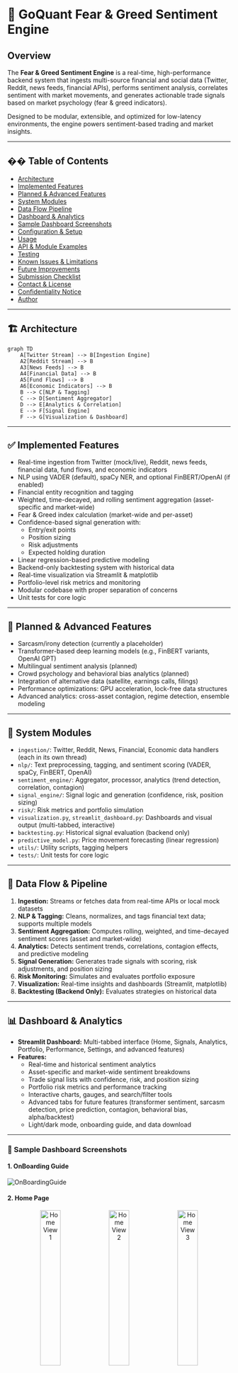 
# 🚀 GoQuant Fear & Greed Sentiment Engine

## Overview

The **Fear & Greed Sentiment Engine** is a real-time, high-performance backend system that ingests multi-source financial and social data (Twitter, Reddit, news feeds, financial APIs), performs sentiment analysis, correlates sentiment with market movements, and generates actionable trade signals based on market psychology (fear & greed indicators).

Designed to be modular, extensible, and optimized for low-latency environments, the engine powers sentiment-based trading and market insights.

---

## �� Table of Contents
- [Architecture](#-architecture)
- [Implemented Features](#-implemented-features)
- [Planned & Advanced Features](#-planned--advanced-features)
- [System Modules](#-system-modules)
- [Data Flow Pipeline](#-data-flow--pipeline)
- [Dashboard & Analytics](#-dashboard--analytics)
- [Sample Dashboard Screenshots](#-sample-dashboard-screenshots)
- [Configuration & Setup](#-configuration--setup)
- [Usage](#-usage)
- [API & Module Examples](#-api--module-usage-examples)
- [Testing](#-testing)
- [Known Issues & Limitations](#-known-issues--limitations)
- [Future Improvements](#-future-improvements)
- [Submission Checklist](#-submission-checklist)
- [Contact & License](#-contact--license)
- [Confidentiality Notice](#-confidentiality-notice)
- [Author](#author)


---

## 🏗️ Architecture

```mermaid
graph TD
    A[Twitter Stream] --> B[Ingestion Engine]
    A2[Reddit Stream] --> B
    A3[News Feeds] --> B
    A4[Financial Data] --> B
    A5[Fund Flows] --> B
    A6[Economic Indicators] --> B
    B --> C[NLP & Tagging]
    C --> D[Sentiment Aggregator]
    D --> E[Analytics & Correlation]
    E --> F[Signal Engine]
    F --> G[Visualization & Dashboard]
```

---

## ✅ Implemented Features
- Real-time ingestion from Twitter (mock/live), Reddit, news feeds, financial data, fund flows, and economic indicators
- NLP using VADER (default), spaCy NER, and optional FinBERT/OpenAI (if enabled)
- Financial entity recognition and tagging
- Weighted, time-decayed, and rolling sentiment aggregation (asset-specific and market-wide)
- Fear & Greed index calculation (market-wide and per-asset)
- Confidence-based signal generation with:
  - Entry/exit points
  - Position sizing
  - Risk adjustments
  - Expected holding duration
- Linear regression-based predictive modeling
- Backend-only backtesting system with historical data
- Real-time visualization via Streamlit & matplotlib
- Portfolio-level risk metrics and monitoring
- Modular codebase with proper separation of concerns
- Unit tests for core logic

---

## 🧪 Planned & Advanced Features
- Sarcasm/irony detection (currently a placeholder)
- Transformer-based deep learning models (e.g., FinBERT variants, OpenAI GPT)
- Multilingual sentiment analysis (planned)
- Crowd psychology and behavioral bias analytics (planned)
- Integration of alternative data (satellite, earnings calls, filings)
- Performance optimizations: GPU acceleration, lock-free data structures
- Advanced analytics: cross-asset contagion, regime detection, ensemble modeling

---

## 🧩 System Modules
- `ingestion/`: Twitter, Reddit, News, Financial, Economic data handlers (each in its own thread)
- `nlp/`: Text preprocessing, tagging, and sentiment scoring (VADER, spaCy, FinBERT, OpenAI)
- `sentiment_engine/`: Aggregator, processor, analytics (trend detection, correlation, contagion)
- `signal_engine/`: Signal logic and generation (confidence, risk, position sizing)
- `risk/`: Risk metrics and portfolio simulation
- `visualization.py`, `streamlit_dashboard.py`: Dashboards and visual output (multi-tabbed, interactive)
- `backtesting.py`: Historical signal evaluation (backend only)
- `predictive_model.py`: Price movement forecasting (linear regression)
- `utils/`: Utility scripts, tagging helpers
- `tests/`: Unit tests for core logic

---

## 🔄 Data Flow & Pipeline
1. **Ingestion:** Streams or fetches data from real-time APIs or local mock datasets
2. **NLP & Tagging:** Cleans, normalizes, and tags financial text data; supports multiple models
3. **Sentiment Aggregation:** Computes rolling, weighted, and time-decayed sentiment scores (asset and market-wide)
4. **Analytics:** Detects sentiment trends, correlations, contagion effects, and predictive modeling
5. **Signal Generation:** Generates trade signals with scoring, risk adjustments, and position sizing
6. **Risk Monitoring:** Simulates and evaluates portfolio exposure
7. **Visualization:** Real-time insights and dashboards (Streamlit, matplotlib)
8. **Backtesting (Backend Only):** Evaluates strategies on historical data

---

## 📊 Dashboard & Analytics
- **Streamlit Dashboard:** Multi-tabbed interface (Home, Signals, Analytics, Portfolio, Performance, Settings, and advanced features)
- **Features:**
  - Real-time and historical sentiment analytics
  - Asset-specific and market-wide sentiment breakdowns
  - Trade signal lists with confidence, risk, and position sizing
  - Portfolio risk metrics and performance tracking
  - Interactive charts, gauges, and search/filter tools
  - Advanced tabs for future features (transformer sentiment, sarcasm detection, price prediction, contagion, behavioral bias, alpha/backtest)
  - Light/dark mode, onboarding guide, and data download

---
### 📸 Sample Dashboard Screenshots

#### 1. OnBoarding Guide
![OnBoardingGuide](images/ONBOARDING_GUIDE.png)

#### 2. Home Page
<p align="center">
  <img src="images/HOME_1.png" alt="Home View 1" width="30%" />
  <img src="images/HOME_2.png" alt="Home View 2" width="30%" />
  <img src="images/HOME_3.png" alt="Home View 3" width="30%" />
</p>

#### 3. Signals 
![Signals](images/SIGNAL_1.png)

#### 4. Analytics
<p align="center">
  <img src="images/ANALYTICS_1.png" alt="Analytics 1" width="30%" />
  <img src="images/ANALYTICS_2.png" alt="Analytics 2" width="30%" />
  <img src="images/ANALYTICS_3.png" alt="Analytics 3" width="30%" />
  <img src="images/ANALYTICS_4.png" alt="Analytics 4" width="30%" />
  <img src="images/ANALYTICS_5.png" alt="Analytics 5" width="30%" />
  <img src="images/ANALYTICS_6.png" alt="Analytics 6" width="30%" />
</p>

#### 5. Portfolio Performance
<p align="center">
 <img src="images/PORTFOLIO_1.png" alt="Portfolio View 1" width="30%" />
  <img src="images/PORTFOLIO_2.png" alt="Portfolio View 2" width="30%" />
  <img src="images/PORTFOLIO_3.png" alt="Portfolio View 3" width="30%" />
</p>

#### 6. Performance
<p align="center">
 <img src="images/PERFORMANCE_1.png" alt="Performance View 1" width="30%" />
  <img src="images/PERFORMANCE_2.png" alt="Performance View 2" width="30%" />
  
</p>

## ⚙️ Configuration & Setup
1. **Configure:** Edit `config.py` with API keys, toggles, assets, and parameters
2. **Install dependencies:**
   ```bash
   pip install -r requirements.txt
   ```
3. **Optional installations:**
   ```bash
   pip install scikit-learn streamlit jupyter
   ```

---

## 🖥️ Usage
1. **Run the engine:**
   ```bash
   python main.py
   ```
2. **Run demo notebook:**
   ```bash
   jupyter notebook demo.ipynb
   ```
3. **Launch dashboard (Streamlit):**
   ```bash
   streamlit run streamlit_dashboard.py
   ```

---

## 🔌 API & Module Usage Examples
```python
# Generate trade signals
from signal_engine.generator import generate_signals
signals = generate_signals()

# Aggregate sentiment scores
from sentiment_engine.aggregator import compute_scores
scores = compute_scores()

# Backtest strategies (backend only)
import backtesting
report = backtesting.backtest_signals(asset="BTC")

# Risk metrics
from risk.portfolio import get_portfolio_risk
risk = get_portfolio_risk()
```

---

## 🧪 Testing
Run all tests:
```bash
pytest tests/
```
All modules include inline comments, type hints, and are designed for testability.

---

## ⚠️ Known Issues & Limitations
- Sarcasm detection is rudimentary (placeholder logic)
- Deep learning models not integrated by default
- Multi-language NLP not yet implemented
- Some APIs may require free-tier or personal API keys
- Streamlit dashboard does **not** include backtesting (backend only)
- Not yet optimized for ultra-high-frequency or sub-100ms latency

---

## 🔮 Future Improvements
- Integrate real sarcasm detection and sentiment shifters
- Add FinBERT/Transformer-based inference pipeline
- Incorporate behavioral biases and crowd psychology models
- Support additional asset classes and alt-data streams
- GPU and performance optimizations for large-scale use
- Expand dashboard analytics and backtesting visualization

---

## 📋 Submission Checklist
- ✅ Source code with documentation
- ✅ Streamlit dashboard + backend modules
- ✅ Unit tests for core modules
- ✅ Demo notebook (`demo.ipynb`)
- ✅ Video demonstration
- ✅ Resume attached
- ✅ Subject line: `Back End - Fear & Greed Sentiment Engine`

---

## 📬 Contact & License
- **Author**: Lakshya Sharma  
- **Email**: sharmalakshya107@gmail.com  
- **License**: Proprietary – for GoQuant recruitment evaluation only. Not for public distribution.

---

## 🛡️ Confidentiality Notice
This project and associated code are submitted exclusively for GoQuant recruitment. Do not share, publish, or post any content publicly (including GitHub, YouTube, etc.).

---

## 👨‍💻 Author
Developed by **Lakshya Sharma**  
**Role**: Backend Engineer Candidate – GoQuant Sentiment Engine Project  
